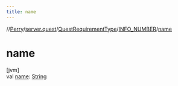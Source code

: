 ```yaml
---
title: name
---
```

//[Perry](../../../../index.html)/[server.quest](../../index.html)/[QuestRequirementType](../index.html)/[INFO_NUMBER](index.html)/[name](name.html)



# name



[jvm]\
val [name](name.html): [String](https://kotlinlang.org/api/latest/jvm/stdlib/kotlin/-string/index.html)




